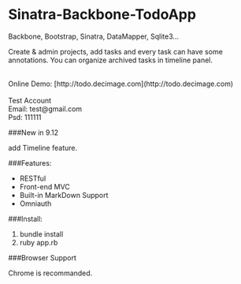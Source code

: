 Sinatra-Backbone-TodoApp
========================

Backbone, Bootstrap, Sinatra, DataMapper, Sqlite3...

Create & admin projects, add tasks and every task can have some annotations.
You can organize archived tasks in timeline panel.

<br>
Online Demo: [http://todo.decimage.com](http://todo.decimage.com)<br>
<br>
Test Account<br>
Email: test@gmail.com<br>
Psd: 111111<br>

###New in 9.12

add Timeline feature.

###Features:

+ RESTful
+ Front-end MVC
+ Built-in MarkDown Support
+ Omniauth

###Install:

1. bundle install
2. ruby app.rb

###Browser Support

Chrome is recommanded.


